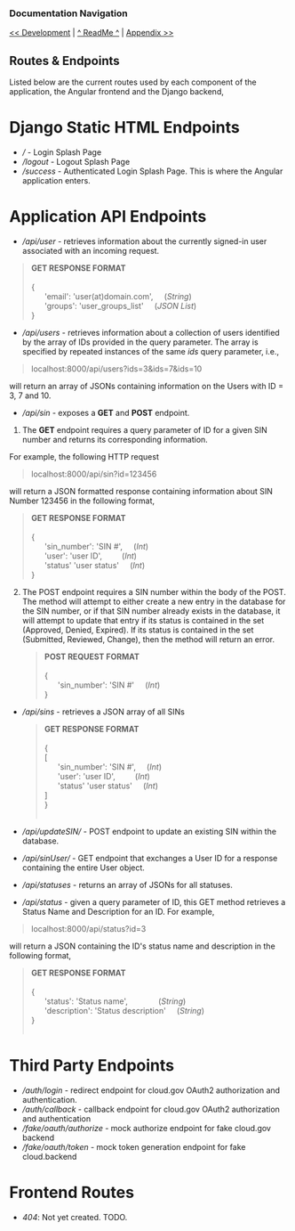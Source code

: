 ### Documentation Navigation
[<< Development](DEVELOPMENT.md) | [^ ReadMe ^](../README.md) | [Appendix >>](APPENDIX.md)

## Routes & Endpoints

Listed below are the current routes used by each component of the application, the Angular frontend and the Django backend,

# Django Static HTML Endpoints
- <i>/</i> - Login Splash Page
- <i>/logout</i> - Logout Splash Page
- <i>/success</i> - Authenticated Login Splash Page. This is where the Angular application enters. 

# Application API Endpoints
- <i>/api/user</i> - retrieves information about the currently signed-in user associated with an incoming request.<br>
> <b>GET RESPONSE FORMAT</b><br><br>
> { <br>
>   &nbsp;&nbsp;&nbsp;&nbsp;&nbsp;&nbsp;'email': 'user(at)domain.com', &nbsp;&nbsp;&nbsp;&nbsp;(<i>String</i>)<br>
>   &nbsp;&nbsp;&nbsp;&nbsp;&nbsp;&nbsp;'groups': 'user_groups_list' &nbsp;&nbsp;&nbsp;&nbsp;(<i>JSON List</i>)<br>
>}<br>



- <i>/api/users</i> - retrieves information about a collection of users identified by the array of IDs provided in the query parameter. The array is specified by repeated instances of the same <i>ids</i> query parameter, i.e.,

> localhost:8000/api/users?ids=3&ids=7&ids=10

will return an array of JSONs containing information on the Users with ID = 3, 7 and 10. 



- <i>/api/sin</i> - exposes a <b>GET</b> and <b>POST</b> endpoint. 

1. The <b>GET</b> endpoint requires a query parameter of ID for a given SIN number and returns its corresponding information. 

For example, the following HTTP request<br>

>localhost:8000/api/sin?id=123456<br>

will return a JSON formatted response containing information about SIN Number 123456 in the following format,

> <b>GET RESPONSE FORMAT</b><br><br>
> { <br>
>   &nbsp;&nbsp;&nbsp;&nbsp;&nbsp;&nbsp;'sin_number': 'SIN #', &nbsp;&nbsp;&nbsp;&nbsp;(<i>Int</i>)<br>
>   &nbsp;&nbsp;&nbsp;&nbsp;&nbsp;&nbsp;'user': 'user ID', &nbsp;&nbsp;&nbsp;&nbsp;&nbsp;&nbsp;&nbsp;&nbsp;(<i>Int</i>) <br>
>   &nbsp;&nbsp;&nbsp;&nbsp;&nbsp;&nbsp;'status' 'user status' &nbsp;&nbsp;&nbsp;&nbsp;(<i>Int</i>)<br>
>}<br>

2. The POST endpoint requires a SIN number within the body of the POST. The method will attempt to either create a new entry in the database for the SIN number, or if that SIN number already exists in the database, it will attempt to update that entry if its status is contained in the set (Approved, Denied, Expired). If its status is contained in the set (Submitted, Reviewed, Change), then the method will return an error.

    > <b>POST REQUEST FORMAT</b><br><br>
    > { <br>
    >   &nbsp;&nbsp;&nbsp;&nbsp;&nbsp;&nbsp;'sin_number': 'SIN #' &nbsp;&nbsp;&nbsp;&nbsp;(<i>Int</i>)<br>
    >}<br>




- <i>/api/sins</i> - retrieves a JSON array of all SINs
    > <b>GET RESPONSE FORMAT</b><br><br>
    > { <br>
    >   [ <br>
    >       &nbsp;&nbsp;&nbsp;&nbsp;&nbsp;&nbsp;'sin_number': 'SIN #', &nbsp;&nbsp;&nbsp;&nbsp;(<i>Int</i>)<br>
    >       &nbsp;&nbsp;&nbsp;&nbsp;&nbsp;&nbsp;'user': 'user ID', &nbsp;&nbsp;&nbsp;&nbsp;&nbsp;&nbsp;&nbsp;&nbsp;(<i>Int</i>)<br>
    >       &nbsp;&nbsp;&nbsp;&nbsp;&nbsp;&nbsp;'status' 'user status' &nbsp;&nbsp;&nbsp;&nbsp;(<i>Int</i>)<br>
    >   ]<br>
    >}<br><br>




- <i>/api/updateSIN/</i> - POST endpoint to update an existing SIN within the database.



- <i>/api/sinUser/</i> - GET endpoint that exchanges a User ID for a response containing the entire User object.



- <i>/api/statuses</i> - returns an array of JSONs for all statuses.




- <i>/api/status</i> - given a query parameter of ID, this GET method retrieves a Status Name and Description for an ID. For example,

> localhost:8000/api/status?id=3

will return a JSON containing the ID's status name and description in the following format,

> <b>GET RESPONSE FORMAT</b><br><br>
> { <br>
>   &nbsp;&nbsp;&nbsp;&nbsp;&nbsp;&nbsp;'status': 'Status name', &nbsp;&nbsp;&nbsp;&nbsp;&nbsp;&nbsp;&nbsp;&nbsp;&nbsp;&nbsp;&nbsp;&nbsp; (<i>String</i>)<br>
>   &nbsp;&nbsp;&nbsp;&nbsp;&nbsp;&nbsp;'description': 'Status description' &nbsp;&nbsp;&nbsp;&nbsp;(<i>String</i>)<br>
>}<br><br>

# Third Party Endpoints
- <i>/auth/login</i> - redirect endpoint for cloud.gov OAuth2 authorization and authentication.<br>
- <i>/auth/callback</i> - callback endpoint for cloud.gov OAuth2 authorization and authentication<br>
- <i>/fake/oauth/authorize</i> - mock authorize endpoint for fake cloud.gov backend<br>
- <i>/fake/oauth/token</i> - mock token generation endpoint for fake cloud.backend<br>

# Frontend Routes
- <i>404</i>: Not yet created. TODO.